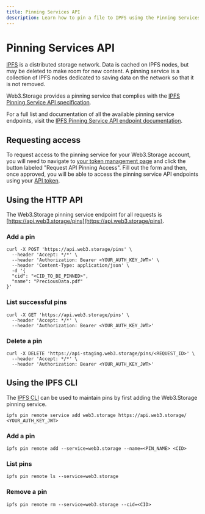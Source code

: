 ```yaml
---
title: Pinning Services API
description: Learn how to pin a file to IPFS using the Pinning Services API
---
```


# Pinning Services API

[IPFS](https://ipfs.io/) is a distributed storage network. Data is cached on IPFS nodes, but may be deleted to make room for new content. A pinning service is a collection of IPFS nodes dedicated to saving data on the network so that it is not removed.

Web3.Storage provides a pinning service that complies with the [IPFS Pinning Service API specification](https://ipfs.github.io/pinning-services-api-spec/).

For a full list and documentation of all the available pinning service endpoints, visit the [IPFS Pinning Service API endpoint documentation](https://ipfs.github.io/pinning-services-api-spec/#tag/pins).

## Requesting access

To request access to the pinning service for your Web3.Storage account, you will need to navigate to  [your token management page](https://web3.storage/tokens) and click the button labeled "Request API Pinning Access".  Fill out the form and then, once approved, you will be able to access the pinning service API endpoints using your [API token](/docs/how-tos/generate-api-token).

## Using the HTTP API

The Web3.Storage pinning service endpoint for all requests is [https://api.web3.storage/pins](https://api.web3.storage/pins).

### Add a pin

```shell
curl -X POST 'https://api.web3.storage/pins' \
  --header 'Accept: */*' \
  --header 'Authorization: Bearer <YOUR_AUTH_KEY_JWT>' \
  --header 'Content-Type: application/json' \
  -d '{
  "cid": "<CID_TO_BE_PINNED>",
  "name": "PreciousData.pdf"
}'
```

### List successful pins

```shell
curl -X GET 'https://api.web3.storage/pins' \
  --header 'Accept: */*' \
  --header 'Authorization: Bearer <YOUR_AUTH_KEY_JWT>'
```

### Delete a pin

```shell
curl -X DELETE 'https://api-staging.web3.storage/pins/<REQUEST_ID>' \
  --header 'Accept: */*' \
  --header 'Authorization: Bearer <YOUR_AUTH_KEY_JWT>'
```

## Using the IPFS CLI

The [IPFS CLI](https://docs.ipfs.io/reference/cli/) can be used to maintain pins by first adding the Web3.Storage pinning service.

```shell
ipfs pin remote service add web3.storage https://api.web3.storage/ <YOUR_AUTH_KEY_JWT>
```

### Add a pin

```shell
ipfs pin remote add --service=web3.storage --name=<PIN_NAME> <CID>
```

### List pins

```shell
ipfs pin remote ls --service=web3.storage
```

### Remove a pin

```shell
ipfs pin remote rm --service=web3.storage --cid=<CID>
```
